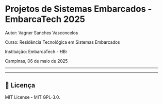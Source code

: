
# Projetos de Sistemas Embarcados - EmbarcaTech 2025

Autor: Vagner Sanches Vasconcelos

Curso: Residência Tecnológica em Sistemas Embarcados

Instituição: EmbarcaTech - HBr

Campinas, 06 de maio de 2025

---

<!-- INSIRA O CONTEÚDO DO SEU README AQUI! -->

---

## 📜 Licença
MIT License - MIT GPL-3.0.

